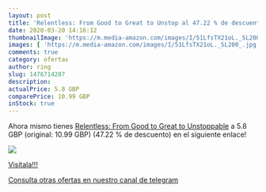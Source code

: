 ```yaml
---
layout: post
title: 'Relentless: From Good to Great to Unstop al 47.22 % de descuento'
date: 2020-03-20 14:16:12
thumbnailImage: 'https://m.media-amazon.com/images/I/51LfsTX21oL._SL200_.jpg'
images: [ 'https://m.media-amazon.com/images/I/51LfsTX21oL._SL200_.jpg' ]
comments: true
category: ofertas
author: ring
slug: 1476714207
description:
actualPrice: 5.8 GBP
comparePrice: 10.99 GBP
inStock: true
---
```


Ahora mismo tienes [Relentless: From Good to Great to Unstoppable](https://www.amazon.com/dp/1476714207/?tag=redken08-20) a 5.8 GBP (original: 10.99 GBP) (47.22 %  de descuento) en el siguiente enlace!

[![](https://m.media-amazon.com/images/I/51LfsTX21oL._SL200_.jpg)](https://www.amazon.com/dp/1476714207/?tag=redken08-20)

[Visítala!!!](https://www.amazon.com/dp/1476714207/?tag=redken08-20)

[Consulta otras ofertas en nuestro canal de telegram](https://t.me/s/ofertas25)
